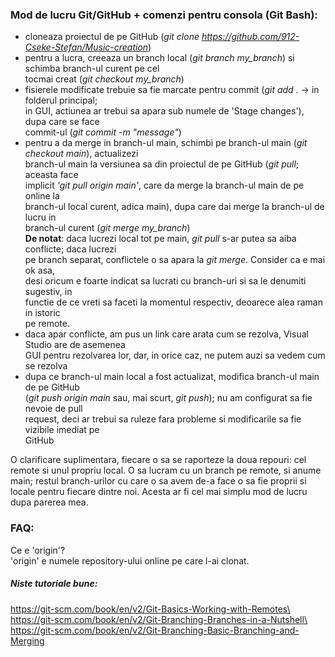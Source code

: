 ### Mod de lucru Git/GitHub + comenzi pentru consola (Git Bash):

- cloneaza proiectul de pe GitHub (*git clone https://github.com/912-Cseke-Stefan/Music-creation*)
- pentru a lucra, creeaza un branch local (*git branch my_branch*) si schimba branch-ul curent pe cel \
         tocmai creat (*git checkout my_branch*)
- fisierele modificate trebuie sa fie marcate pentru commit (*git add .* -> in folderul principal; \
         in GUI, actiunea ar trebui sa apara sub numele de 'Stage changes'), dupa care se face \
         commit-ul (*git commit -m "message"*)
- pentru a da merge in branch-ul main, schimbi pe branch-ul main (*git checkout main*), actualizezi \
         branch-ul main la versiunea sa din proiectul de pe GitHub (*git pull*; aceasta face \
         implicit *'git pull origin main'*, care da merge la branch-ul main de pe online la \
         branch-ul local curent, adica main), dupa care dai merge la branch-ul de lucru in \
         branch-ul curent (*git merge my_branch*) \
    **De notat**: daca lucrezi local tot pe main, *git pull* s-ar putea sa aiba conflicte; daca lucrezi \
            pe branch separat, conflictele o sa apara la *git merge*. Consider ca e mai ok asa, \
            desi oricum e foarte indicat sa lucrati cu branch-uri si sa le denumiti sugestiv, in \
            functie de ce vreti sa faceti la momentul respectiv, deoarece alea raman in istoric \
            pe remote.
- daca apar conflicte, am pus un link care arata cum se rezolva, Visual Studio are de asemenea \
         GUI pentru rezolvarea lor, dar, in orice caz, ne putem auzi sa vedem cum se rezolva
- dupa ce branch-ul main local a fost actualizat, modifica branch-ul main de pe GitHub \
         (*git push origin main* sau, mai scurt, *git push*); nu am configurat sa fie nevoie de pull \
		 request, deci ar trebui sa ruleze fara probleme si modificarile sa fie vizibile imediat pe \
		 GitHub

O clarificare suplimentara, fiecare o sa se raporteze la doua repouri: cel remote si unul propriu 
local. O sa lucram cu un branch pe remote, si anume main; restul branch-urilor cu care o sa avem 
de-a face o sa fie proprii si locale pentru fiecare dintre noi. Acesta ar fi cel mai simplu mod 
de lucru dupa parerea mea.

### FAQ:

Ce e 'origin'? \
'origin' e numele repository-ului online pe care l-ai clonat.

##### Niste tutoriale bune:
https://git-scm.com/book/en/v2/Git-Basics-Working-with-Remotes\
https://git-scm.com/book/en/v2/Git-Branching-Branches-in-a-Nutshell\
https://git-scm.com/book/en/v2/Git-Branching-Basic-Branching-and-Merging